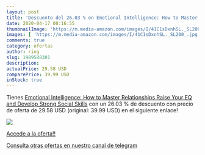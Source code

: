 ```yaml
---
layout: post
title: 'Descuento del 26.03 % en Emotional Intelligence: How to Master Re'
date: 2020-04-17 00:16:55
thumbnailImage: 'https://m.media-amazon.com/images/I/41C1sDxnhSL._SL200_.jpg'
images: [ 'https://m.media-amazon.com/images/I/41C1sDxnhSL._SL200_.jpg' ]
comments: true
category: ofertas
author: ring
slug: 1989588301
description:
actualPrice: 29.58 USD
comparePrice: 39.99 USD
inStock: true
---
```


Tienes [Emotional Intelligence: How to Master Relationships  Raise Your EQ  and Develop Strong Social Skills](https://www.amazon.com/dp/1989588301/?tag=redken08-20) con un 26.03 % de descuento con precio de oferta de 29.58 USD (original: 39.99 USD) en el siguiente enlace!

[![](https://m.media-amazon.com/images/I/41C1sDxnhSL._SL200_.jpg)](https://www.amazon.com/dp/1989588301/?tag=redken08-20)

[Accede a la oferta!!](https://www.amazon.com/dp/1989588301/?tag=redken08-20)

[Consulta otras ofertas en nuestro canal de telegram](https://t.me/s/ofertas25)
